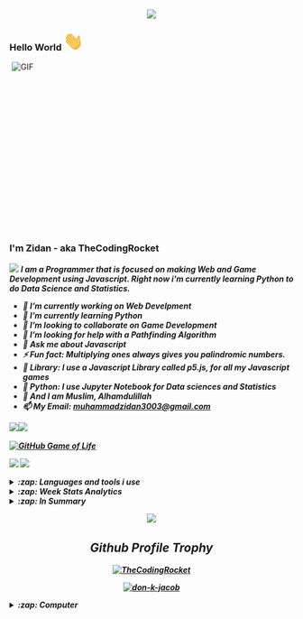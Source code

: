 
<div align="center">
<img src="https://komarev.com/ghpvc/?username=rishavanand&&style=flat-square" align="center" />
</div>  


### Hello World <img src="https://github.com/ABSphreak/ABSphreak/blob/master/gifs/Hi.gif" width="35px">

<img align="right" alt="GIF" src="https://github.com/abhisheknaiidu/abhisheknaiidu/blob/master/code.gif?raw=true" width="500" height="320" />
  
   
### I'm Zidan - aka TheCodingRocket 

<img src="https://media.giphy.com/media/LnQjpWaON8nhr21vNW/giphy.gif" width="60"> <em><b>
 I  am a Programmer that is focused on making Web and Game Development using Javascript. Right now i'm currently learning Python to do Data Science and Statistics. 
 


- 🔭 I’m currently working on Web Develpment
- 🌱 I’m currently learning Python
- 💬 I’m looking to collaborate on Game Development
- 🤔 I’m looking for help with a Pathfinding Algorithm
- 💬 Ask me about Javascript
- ⚡ Fun fact: Multiplying ones always gives you palindromic numbers.
- 🔭 Library: I use a Javascript Library called p5.js, for all my Javascript games
- 🌱 Python: I use Jupyter Notebook for Data sciences and Statistics
- 💬 And I am Muslim, Alhamdulillah
- 📫 My Email: muhammadzidan3003@gmail.com 

 
 <a href="https://www.adamalston.com/"><img height="137.3px" src="https://github-readme-stats.vercel.app/api?username=adamalston&hide_title=true&hide_border=true&show_icons=true&include_all_commits=true&count_private=true&line_height=21&text_color=000&icon_color=000&bg_color=0,ea6161,ffc64d,fffc4d,52fa5a&theme=graywhite" /><!-- wi*quL3fcV --><img height="137.3px" src="https://github-readme-stats.vercel.app/api/top-langs/?username=adamalston&hide=html&hide_title=true&hide_border=true&layout=compact&langs_count=7&exclude_repo=comp426&text_color=000&icon_color=fff&bg_color=0,52fa5a,4dfcff,c64dff&theme=graywhite" /></a>





[![GitHub Game of Life](https://github4life.herokuapp.com/don-k-jacob.gif?z=6)](https://github.com/don-k-jacob)

<img src="https://raw.githubusercontent.com/mmphego/mmphego/master/profile-summary-card-output/default/1-repos-per-language.svg">
  <img src="https://raw.githubusercontent.com/mmphego/mmphego/master/profile-summary-card-output/default/2-most-commit-language.svg"></br></p>


<details>
 <summary>:zap: Languages and tools i use</summary>

<p align="center">
  <img src="https://andyruwruw.vercel.app/api/skills">
</p>

[![Top Langs](https://github-readme-stats.vercel.app/api/top-langs/?username=SuperSupeng&layout=compact&theme=merko)](https://github.com/anuraghazra/github-readme-stats) <img alt="Top Languages" src="https://github-readme-stats.nthnchu.vercel.app/api/top-langs?username=nthnchu&cache_seconds=1800&theme=tokyonight" />
    <br />


</details>

<details>
   <summary>:zap: Week Stats Analytics</summary>
   
   <img alt="Top Languages" src="https://github-readme-stats.nthnchu.vercel.app/api/wakatime?username=nthnchu&cache_seconds=1800&layout=compact&theme=tokyonight" />

[![TheCodingRocket's github stats](https://github-readme-stats.vercel.app/api?username=TheCodingRocket)](https://github.com/TheCodingRocket/github-readme-stats)

</details>

<details>
   <summary>:zap: In Summary</summary>
   
   <div align="center">
<img src="https://github.com/raghavk16/raghavk16/blob/master/giphy.webp" alt="eatsleepcode" width="250" height="250" />
</div>


</details>


<p align="center">
  <img width="140" src="https://user-images.githubusercontent.com/6661165/91657958-61b4fd00-eb00-11ea-9def-dc7ef5367e34.png" />  
  <h2 align="center">Github Profile Trophy</h2>
  <p align="center">
 
 

<p align="center">
   <a href="https://github.com/ryo-ma/github-profile-trophy"><img width=800 src="https://github-profile-trophy.vercel.app/?username=TheCodingRocket&column=7" alt="TheCodingRocket" /></a> </p>

<p align="center">
   <a href="https://github.com/ryo-ma/github-profile-trophy"><img width=800 src="https://github-profile-trophy.vercel.app/?username=don-k-jacob&column=7" alt="don-k-jacob" /></a> </p>

[website]: https://codeSTACKr.com
[course]: http://vsCodeHero.com
[twitter]: https://twitter.com/codeSTACKr
[youtube]: https://youtube.com/codeSTACKr
[instagram]: https://instagram.com/codeSTACKr
[linkedin]: https://linkedin.com/in/codeSTACKr
[webdevplaylist]: https://www.youtube.com/playlist?list=PLkwxH9e_vrAJ0WbEsFA9W3I1W-g_BTsbt
[jsplaylist]: https://www.youtube.com/playlist?list=PLkwxH9e_vrALRJKu7wfXby3MKeflhTu6B
[cssplaylist]: https://www.youtube.com/playlist?list=PLkwxH9e_vrALSdvZuEh6gqQdmDoDIoqz4
[reactplaylist]: https://www.youtube.com/playlist?list=PLkwxH9e_vrAK4TdffpxKY3QGyHCpxFcQ0







<details>
  <summary>:zap: Computer</summary>
  
<p align="center">
  <img src="https://github.com/demartini/demartini/blob/master/code.gif">
</p>

<p align="center">
   <a href="https://github.com/ryo-ma/github-profile-trophy"><img width=800 src="https://github-profile-trophy.vercel.app/?username=don-k-jacob&column=7" alt="don-k-jacob" /></a> </p>





</details>



